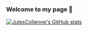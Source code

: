 ### Welcome to my page 👋

[![JulesCollenne's GitHub stats](https://github-readme-stats.vercel.app/api?username=JulesCollenne)](https://github.com/anuraghazra/github-readme-stats)

<!--
**JulesCollenne/JulesCollenne** is a ✨ _special_ ✨ repository because its `README.md` (this file) appears on your GitHub profile.

Here are some ideas to get you started:

- 🔭 I’m currently working on ...
- 🌱 I’m currently learning ...
- 👯 I’m looking to collaborate on ...
- 🤔 I’m looking for help with ...
- 💬 Ask me about ...
- 📫 How to reach me: ...
- 😄 Pronouns: ...
- ⚡ Fun fact: ...
-->
